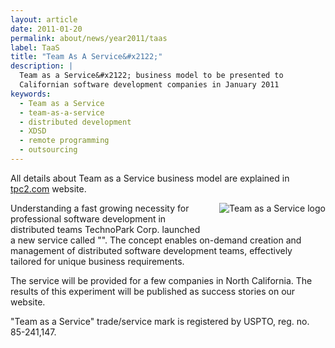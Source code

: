 ```yaml
---
layout: article
date: 2011-01-20
permalink: about/news/year2011/taas
label: TaaS
title: "Team As A Service&#x2122;"
description: |
  Team as a Service&#x2122; business model to be presented to
  Californian software development companies in January 2011
keywords:
  - Team as a Service
  - team-as-a-service
  - distributed development
  - XDSD
  - remote programming
  - outsourcing
---
```


All details about Team as a Service business model are explained in [tpc2.com](http://www.tpc2.com/) website.

<a href="http://www.tpc2.com">
        <img src="data:image/png;base64,${base64:/about/news/year2011/taas.png}" alt="Team as a Service logo" style="float:right; margin-left: 2em; margin-bottom: 2em;"/>
    </a>

Understanding a fast growing necessity for professional software development in distributed teams 
TechnoPark Corp. launched a new service called "". The concept enables on-demand creation and 
management of distributed software development teams, effectively tailored for unique business requirements.

The service will be provided for a few companies in North California. The results of this experiment 
will be published as success stories on our website.

"Team as a Service" trade/service mark is registered by USPTO, reg. no. 85-241,147.
